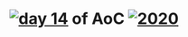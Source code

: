 # [![day 14](14)](https://adventofcode.com/day/14) of AoC [![2020](2020)](https://adventofcode.com/2020)
